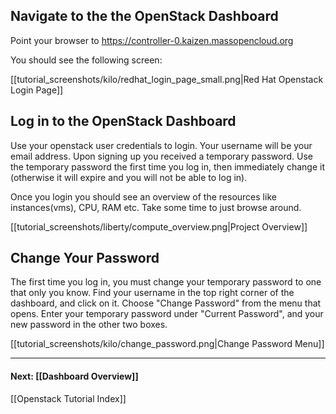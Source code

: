 <!--## SetUp Proxy Server on your browser
### Firefox 

First, pick a local port number to act as your socks proxy port. We'll call it `$SOCKS_PORT_NUMBER`

You can refer to this online link [setup proxy on firefox](http://www.wikihow.com/Enter-Proxy-Settings-in-Firefox) or go thru the following instructions:  
- Go to Firefox -> Preferences -> Advanced -> Network  
- Click on Settings -> Enable Manual Proxy Config  
- SOCKS HOST: “localhost” Port $SOCKS_PORT_NUMBER  //example 5000 (ensure port number is greater than 1024)

Check this screenshot.

<img src=http://i.imgur.com/HTd6jPfh.png> 

### Google Chrome (Ubuntu)    

We'll call a local port number as the socks proxy port. We'll call that port number as `$SOCKS_PORT_NUMBER`  

- Open a Google Chrome browser. Maneuver to the top right to Customize and Control Google Chrome (Preferences).  
- Underneath the dropdown, select Settings. A new tab with the Settings will open.  
- Go to the bottom of Settings and click on Show advanced settings...  
- Find the header named Network and select Change proxy settings... A window with Network settings pops up.
- Select Network tab, which is on the left side. Select Manual method. 
- Next to Socks Host, input: localhost 
- Input the port number before the - and + buttons: $SOCKS_PORT_NUMBER //example 5000 (ensure port number is greater than 1024)  
- Finally, hit the button with Apply system wide.

<img src=http://i.imgur.com/7XALCtM.png> 

Before visiting the OpenStack Dashboard, you may have to restart the browser.  

## SSH Port Forwarding to get access to the SSH-Gateway
    ssh -D $SOCKS_PORT_NUMBER $BU_USERNAME@140.247.152.200 -N  #the ssh user name would be one from Checklist point 2.
**Sample Example:**  
   ssh -D 5000 abhi@140.247.152.200 -N 

The first time you ssh in, you should receive this message (the keys should match):

    The authenticity of host '140.247.152.200 (140.247.152.200)' can't be established.
    ECDSA key fingerprint is 58:5d:2f:a4:44:d6:71:0c:5a:85:ac:96:14:1c:e4:71.
-->
## Navigate to the the OpenStack Dashboard  
<!--Point your browser(with proxy server enabled) to http://140.247.152.207-->
Point your browser to https://controller-0.kaizen.massopencloud.org   

You should see the following screen:      

[[tutorial_screenshots/kilo/redhat_login_page_small.png|Red Hat Openstack Login Page]]

<!--img src=http://ataturk.github.io/tutorial/login.png-->
<!--img src=http://i.imgur.com/6MsO98m.png-->

<!--If you can see OpenStack dashboard Awesome !-->

## Log in to the OpenStack Dashboard
Use your openstack user credentials to login.  Your username will be your email address.  Upon signing up you received a temporary password.  Use the temporary password the first time you log in, then immediately change it (otherwise it will expire and you will not be able to log in).

Once you login you should see an overview of the resources like instances(vms), CPU, RAM etc. Take some time to
just browse around.

[[tutorial_screenshots/liberty/compute_overview.png|Project Overview]]
<!--img src=http://i.imgur.com/ZTK0J5i.png-->  

## Change Your Password
The first time you log in, you must change your temporary password to one that only you know.  Find your username in the top right corner of the dashboard, and click on it.  Choose "Change Password" from the menu that opens.  Enter your temporary password under "Current Password", and your new password in the other two boxes.

[[tutorial_screenshots/kilo/change_password.png|Change Password Menu]]

***
 
#### Next:  [[Dashboard Overview]]  
[[Openstack Tutorial Index]]   
